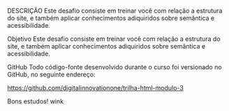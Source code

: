 DESCRIÇÃO
Este desafio consiste em treinar você com relação a estrutura do site, e também aplicar conhecimentos adiquiridos sobre semântica e acessibilidade.

Objetivo
Este desafio consiste em treinar você com relação a estrutura do site, e também aplicar conhecimentos adiquiridos sobre semântica e acessibilidade.

GitHub
Todo código-fonte desenvolvido durante o curso foi versionado no GitHub, no seguinte endereço:

https://github.com/digitalinnovationone/trilha-html-modulo-3

Bons estudos! wink